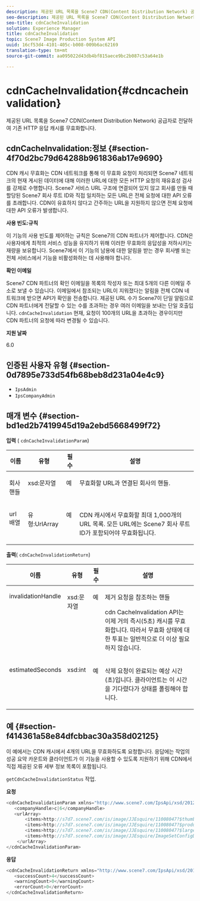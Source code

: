 ```yaml
---
description: 제공된 URL 목록을 Scene7 CDN(Content Distribution Network) 공급자로 전달하여 기존 HTTP 응답 캐시를 무효화합니다.
seo-description: 제공된 URL 목록을 Scene7 CDN(Content Distribution Network) 공급자로 전달하여 기존 HTTP 응답 캐시를 무효화합니다.
seo-title: cdnCacheInvalidation
solution: Experience Manager
title: cdnCacheInvalidation
topic: Scene7 Image Production System API
uuid: 16cf53d4-4101-405c-b008-009b6ac62169
translation-type: tm+mt
source-git-commit: aa095022d43db4bf815aece9bc2b087c53a64e1b

---
```



# cdnCacheInvalidation{#cdncacheinvalidation}

제공된 URL 목록을 Scene7 CDN(Content Distribution Network) 공급자로 전달하여 기존 HTTP 응답 캐시를 무효화합니다.

## cdnCacheInvalidation:정보 {#section-4f70d2bc79d64288b961836ab17e9690}

CDN 캐시 무효화는 CDN 네트워크를 통해 이 무효화 요청이 처리되면 Scene7 네트워크의 현재 게시된 데이터에 대해 이러한 URL에 대한 모든 HTTP 요청의 재유효성 검사를 강제로 수행합니다. Scene7 서비스 URL 구조에 연결되어 있지 않고 회사를 만들 때 할당된 Scene7 회사 루트 ID와 직접 일치하는 모든 URL은 전체 요청에 대한 API 오류를 초래합니다. CDN이 유효하지 않다고 간주하는 URL을 지원하지 않으면 전체 요청에 대한 API 오류가 발생합니다.

**사용 빈도:규칙**

이 기능의 사용 빈도를 제어하는 규칙은 Scene7의 CDN 파트너가 제어합니다. CDN은 사용자에게 최적의 서비스 성능을 유지하기 위해 이러한 무효화의 응답성을 저하시키는 재량을 보유합니다. Scene7에서 이 기능의 남용에 대한 알림을 받는 경우 회사별 또는 전체 서비스에서 기능을 비활성화하는 데 사용해야 합니다.

**확인 이메일**

Scene7 CDN 파트너의 확인 이메일을 목록의 작성자 또는 최대 5개의 다른 이메일 주소로 보낼 수 있습니다. 이메일에서 참조되는 URL이 지워졌다는 알림을 전체 CDN 네트워크에 받으면 API가 확인을 전송합니다. 제공된 URL 수가 Scene7이 단일 알림으로 CDN 파트너에게 전달할 수 있는 수를 초과하는 경우 여러 이메일을 보내는 단일 호출입니다. `cdnCacheInvalidation` 현재, 요청이 100개의 URL을 초과하는 경우이지만 CDN 파트너의 요청에 따라 변경될 수 있습니다.

**지원 날짜**

6.0

## 인증된 사용자 유형 {#section-0d7895e733d54fb68beb8d231a04e4c9}

* `IpsAdmin`
* `IpsCompanyAdmin`

## 매개 변수 {#section-bd1ed2b7419945d19a2ebd5668499f72}

**입력** ( `cdnCacheInvalidationParam`)

<table id="table_EDD1875264C846BE951869D528A90D73"> 
 <thead> 
  <tr> 
   <th class="entry"> <b> 이름</b> </th> 
   <th class="entry"> <b> 유형</b> </th> 
   <th class="entry"> <b> 필수</b> </th> 
   <th class="entry"> <b> 설명</b> </th> 
  </tr> 
 </thead>
 <tbody> 
  <tr valign="top"> 
   <td> <p> <span class="codeph"> 회사 <span class="varname"> 핸들</span></span> </p> </td> 
   <td> <p> <span class="codeph"> xsd:문자열</span> </p> </td> 
   <td> <p> 예 </p> </td> 
   <td> <p> 무효화할 URL과 연결된 회사의 핸들. </p> </td> 
  </tr> 
  <tr valign="top"> 
   <td> <p> <span class="codeph"> url <span class="varname"> 배열</span></span> </p> </td> 
   <td> <p> <span class="codeph"> 유형:UrlArray</span> </p> </td> 
   <td> <p> 예 </p> </td> 
   <td> <p> CDN 캐시에서 무효화할 최대 1,000개의 URL 목록. 모든 URL에는 Scene7 회사 루트 ID가 포함되어야 무효화됩니다. </p> </td> 
  </tr> 
 </tbody> 
</table>

**출력**( `cdnCacheInvalidationReturn`)

<table id="table_1D947C1BF8864820AD7BA0CDC0F076F9"> 
 <thead> 
  <tr> 
   <th class="entry"> <b> 이름</b> </th> 
   <th class="entry"> <b> 유형</b> </th> 
   <th class="entry"> <b> 필수</b> </th> 
   <th class="entry"> <b> 설명</b> </th> 
  </tr> 
 </thead>
 <tbody> 
  <tr valign="top"> 
   <td colname="col1"> <p><span class="codeph"><span class="varname"> invalidationHandle</span></span> </p> </td> 
   <td colname="col2"> <p><span class="codeph"> xsd:문자열</span> </p> </td> 
   <td colname="col3"> <p>예 </p> </td> 
   <td colname="col4"> <p>제거 요청을 참조하는 핸들 </p> <p>cdn <span class="codeph"> CacheInvalidation</span> API는 이제 거의 즉시(5초) 캐시를 무효화합니다. 따라서 무효화 상태에 대한 투표는 일반적으로 더 이상 필요하지 않습니다. </p> 
    <!--<p>The next three paragraphs were added as per CQDOC-13840 With the migration from Akamai v2 API's to fast purge, purging time is now approximately 5 seconds. You are no longer required to poll on the purge URL to find out the status of the purge request.</p>--> 
    <!--<p>The cache invalidation handle used to contained the company ID, the user account type used (small or large), and the purge url. With the release of 2019R1, <codeph>invalidationHandle</codeph> now contains just the company ID and the purge ID. </p>--> 
    <!--<p>Prior to 2019R1, two different Akamai users were being used for each geography (for example, <codeph>cdninvalidatesmallemea</codeph> and <codeph>cdninvalidatelargeemea</codeph>) to invalidate requests, depending on the number of URLs in each request. This functionality was done so that a small request was not blocked because of a large request. Now, with fast purge in 2019R1, the purge is nearly instantaneous, two users are no longer needed, and only one account is used. </p>--> </td> 
  </tr> 
  <tr valign="top"> 
   <td colname="col1"> <p><span class="codeph"><span class="varname"> estimatedSeconds</span></span> </p> </td> 
   <td colname="col2"> <p><span class="codeph"> xsd:int</span> </p> </td> 
   <td colname="col3"> <p>예 </p> </td> 
   <td colname="col4"> <p>삭제 요청이 완료되는 예상 시간(초)입니다. 클라이언트는 이 시간을 기다렸다가 상태를 폴링해야 합니다. </p> </td> 
  </tr> 
 </tbody> 
</table>

## 예 {#section-f414361a58e84dfcbbac30a358d02125}

이 예에서는 CDN 캐시에서 4개의 URL을 무효화하도록 요청합니다. 응답에는 작업의 성공 요약 카운트와 클라이언트가 이 기능을 사용할 수 있도록 지원하기 위해 CDN에서 직접 제공된 오류 세부 정보 목록이 포함됩니다.

`getCdnCacheInvalidationStatus` 작업.

**요청**

```java
<cdnCacheInvalidationParam xmlns="http://www.scene7.com/IpsApi/xsd/2012-02-14">
   <companyHandle>c|6</companyHandle>
   <urlArray>
       <items>http://s7d7.scene7.com/is/image/JJEsquire/11008047?$thumbnail$</items>
       <items>http://s7d7.scene7.com/is/image/JJEsquire/11008047?$product$</items>
       <items>http://s7d7.scene7.com/is/image/JJEsquire/11008047?$large$</items>
       <items>http://s7d7.scene7.com/is/image/JJEsquire/ImageSetConfigDefaults?req=userdata</items>
    </urlArray>
</cdnCacheInvalidationParam>
```

**응답**

```java
<cdnCacheInvalidationReturn xmlns="http://www.scene7.com/IpsApi/xsd/2012-02-14">
   <successCount>4</successCount>
   <warningCount>0</warningCount>
   <errorCount>0</errorCount>
</cdnCacheInvalidationReturn>
```

